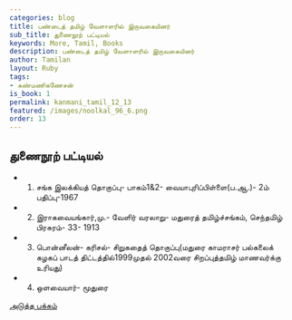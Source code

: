 ```yaml
---
categories: blog
title: பண்டைத் தமிழ் வேளாளரில் இருவகையினர்
sub_title: துணைநூற் பட்டியல்
keywords: More, Tamil, Books
description: பண்டைத் தமிழ் வேளாளரில் இருவகையினர்
author: Tamilan
layout: Ruby
tags:
- கண்மணிகணேசன்
is_book: 1
permalink: kanmani_tamil_12_13
featured: /images/noolkal_96_6.png
order: 13
---
```



## துணைநூற் பட்டியல்

  * 1) சங்க இலக்கியத் தொகுப்பு- பாகம்1&2- வையாபுரிப்பிள்ளை(ப.ஆ.)- 2ம்   
பதிப்பு-1967

  * 2) இராகவையங்கார்,மு.- வேளிர் வரலாறு- மதுரைத் தமிழ்ச்சங்கம், செந்தமிழ் பிரசுரம்- 33- 1913 
  * 3) பொன்னீலன்- கரிசல்- சிறுகதைத் தொகுப்பு(மதுரை காமராசர் பல்கலைக்   
கழகப் பாடத் திட்டத்தில்1999முதல் 2002வரை சிறப்புத்தமிழ் மாணவர்க்கு உரியது)

  * 4) ஒளவையார்- மூதுரை

[அடுத்த பக்கம்](kanmani_tamil_12_14)